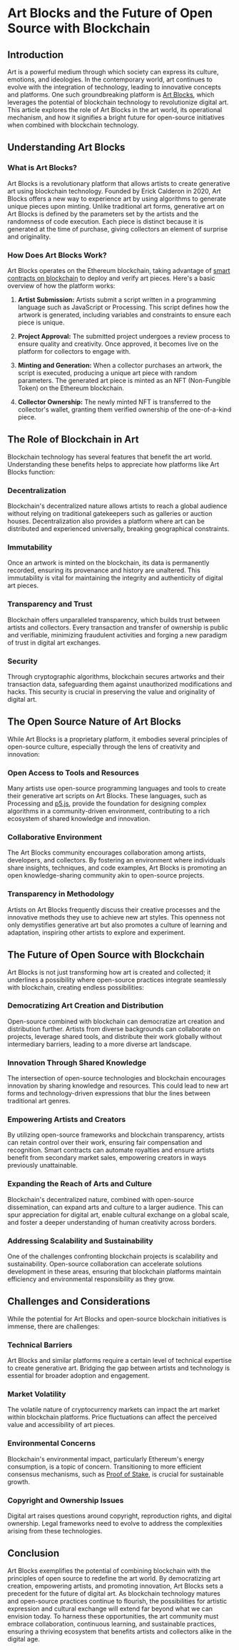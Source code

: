 # Art Blocks and the Future of Open Source with Blockchain

## Introduction

Art is a powerful medium through which society can express its culture, emotions, and ideologies. In the contemporary world, art continues to evolve with the integration of technology, leading to innovative concepts and platforms. One such groundbreaking platform is [Art Blocks](https://www.artblocks.io/), which leverages the potential of blockchain technology to revolutionize digital art. This article explores the role of Art Blocks in the art world, its operational mechanism, and how it signifies a bright future for open-source initiatives when combined with blockchain technology.

## Understanding Art Blocks

### What is Art Blocks?

Art Blocks is a revolutionary platform that allows artists to create generative art using blockchain technology. Founded by Erick Calderon in 2020, Art Blocks offers a new way to experience art by using algorithms to generate unique pieces upon minting. Unlike traditional art forms, generative art on Art Blocks is defined by the parameters set by the artists and the randomness of code execution. Each piece is distinct because it is generated at the time of purchase, giving collectors an element of surprise and originality.

### How Does Art Blocks Work?

Art Blocks operates on the Ethereum blockchain, taking advantage of [smart contracts on blockchain](https://www.license-token.com/wiki/smart-contracts-on-blockchain) to deploy and verify art pieces. Here's a basic overview of how the platform works:

1. **Artist Submission:** Artists submit a script written in a programming language such as JavaScript or Processing. This script defines how the artwork is generated, including variables and constraints to ensure each piece is unique.

2. **Project Approval:** The submitted project undergoes a review process to ensure quality and creativity. Once approved, it becomes live on the platform for collectors to engage with. 

3. **Minting and Generation:** When a collector purchases an artwork, the script is executed, producing a unique art piece with random parameters. The generated art piece is minted as an NFT (Non-Fungible Token) on the Ethereum blockchain.

4. **Collector Ownership:** The newly minted NFT is transferred to the collector's wallet, granting them verified ownership of the one-of-a-kind piece.

## The Role of Blockchain in Art

Blockchain technology has several features that benefit the art world. Understanding these benefits helps to appreciate how platforms like Art Blocks function:

### Decentralization

Blockchain's decentralized nature allows artists to reach a global audience without relying on traditional gatekeepers such as galleries or auction houses. Decentralization also provides a platform where art can be distributed and experienced universally, breaking geographical constraints.

### Immutability

Once an artwork is minted on the blockchain, its data is permanently recorded, ensuring its provenance and history are unaltered. This immutability is vital for maintaining the integrity and authenticity of digital art pieces.

### Transparency and Trust

Blockchain offers unparalleled transparency, which builds trust between artists and collectors. Every transaction and transfer of ownership is public and verifiable, minimizing fraudulent activities and forging a new paradigm of trust in digital art exchanges.

### Security

Through cryptographic algorithms, blockchain secures artworks and their transaction data, safeguarding them against unauthorized modifications and hacks. This security is crucial in preserving the value and originality of digital art.

## The Open Source Nature of Art Blocks

While Art Blocks is a proprietary platform, it embodies several principles of open-source culture, especially through the lens of creativity and innovation:

### Open Access to Tools and Resources

Many artists use open-source programming languages and tools to create their generative art scripts on Art Blocks. These languages, such as Processing and [p5.js](https://p5js.org/), provide the foundation for designing complex algorithms in a community-driven environment, contributing to a rich ecosystem of shared knowledge and innovation.

### Collaborative Environment

The Art Blocks community encourages collaboration among artists, developers, and collectors. By fostering an environment where individuals share insights, techniques, and code examples, Art Blocks is promoting an open knowledge-sharing community akin to open-source projects.

### Transparency in Methodology

Artists on Art Blocks frequently discuss their creative processes and the innovative methods they use to achieve new art styles. This openness not only demystifies generative art but also promotes a culture of learning and adaptation, inspiring other artists to explore and experiment.

## The Future of Open Source with Blockchain

Art Blocks is not just transforming how art is created and collected; it underlines a possibility where open-source practices integrate seamlessly with blockchain, creating endless possibilities:

### Democratizing Art Creation and Distribution

Open-source combined with blockchain can democratize art creation and distribution further. Artists from diverse backgrounds can collaborate on projects, leverage shared tools, and distribute their work globally without intermediary barriers, leading to a more diverse art landscape.

### Innovation Through Shared Knowledge

The intersection of open-source technologies and blockchain encourages innovation by sharing knowledge and resources. This could lead to new art forms and technology-driven expressions that blur the lines between traditional art genres.

### Empowering Artists and Creators

By utilizing open-source frameworks and blockchain transparency, artists can retain control over their work, ensuring fair compensation and recognition. Smart contracts can automate royalties and ensure artists benefit from secondary market sales, empowering creators in ways previously unattainable.

### Expanding the Reach of Arts and Culture

Blockchain's decentralized nature, combined with open-source dissemination, can expand arts and culture to a larger audience. This can spur appreciation for digital art, enable cultural exchange on a global scale, and foster a deeper understanding of human creativity across borders.

### Addressing Scalability and Sustainability

One of the challenges confronting blockchain projects is scalability and sustainability. Open-source collaboration can accelerate solutions development in these areas, ensuring that blockchain platforms maintain efficiency and environmental responsibility as they grow.

## Challenges and Considerations

While the potential for Art Blocks and open-source blockchain initiatives is immense, there are challenges:

### Technical Barriers

Art Blocks and similar platforms require a certain level of technical expertise to create generative art. Bridging the gap between artists and technology is essential for broader adoption and engagement.

### Market Volatility

The volatile nature of cryptocurrency markets can impact the art market within blockchain platforms. Price fluctuations can affect the perceived value and accessibility of art pieces.

### Environmental Concerns

Blockchain's environmental impact, particularly Ethereum's energy consumption, is a topic of concern. Transitioning to more efficient consensus mechanisms, such as [Proof of Stake](https://www.license-token.com/wiki/blockchain-consensus-mechanisms), is crucial for sustainable growth.

### Copyright and Ownership Issues

Digital art raises questions around copyright, reproduction rights, and digital ownership. Legal frameworks need to evolve to address the complexities arising from these technologies.

## Conclusion

Art Blocks exemplifies the potential of combining blockchain with the principles of open source to redefine the art world. By democratizing art creation, empowering artists, and promoting innovation, Art Blocks sets a precedent for the future of digital art. As blockchain technology matures and open-source practices continue to flourish, the possibilities for artistic expression and cultural exchange will extend far beyond what we can envision today. To harness these opportunities, the art community must embrace collaboration, continuous learning, and sustainable practices, ensuring a thriving ecosystem that benefits artists and collectors alike in the digital age.